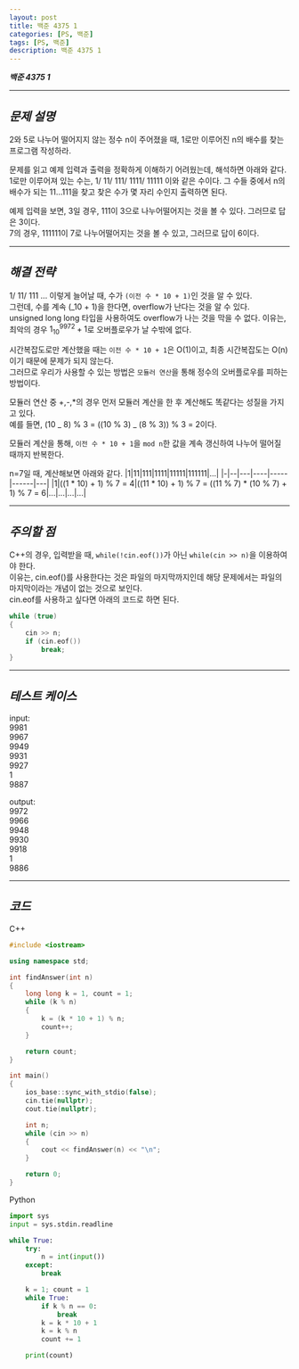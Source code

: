 ```yaml
---
layout: post
title: 백준 4375 1
categories: [PS, 백준]
tags: [PS, 백준]
description: 백준 4375 1
---
```


**_백준 4375 1_**

<hr>

## **_문제 설명_**

2와 5로 나누어 떨어지지 않는 정수 n이 주어졌을 때, 1로만 이루어진 n의 배수를 찾는 프로그램 작성하라.

문제를 읽고 예제 입력과 출력을 정확하게 이해하기 어려웠는데, 해석하면 아래와 같다.  
1로만 이루어져 있는 수는, 1/ 11/ 111/ 1111/ 11111 이와 같은 수이다.
그 수들 중에서 n의 배수가 되는 11...111을 찾고 찾은 수가 몇 자리 수인지 출력하면 된다.

예제 입력을 보면, 3일 경우, 111이 3으로 나누어떨어지는 것을 볼 수 있다. 그러므로 답은 3이다.  
7의 경우, 111111이 7로 나누어떨어지는 것을 볼 수 있고, 그러므로 답이 6이다.

<hr>

## **_해결 전략_**

1/ 11/ 111 ... 이렇게 늘어날 때, 수가 `(이전 수 * 10 + 1)`인 것을 알 수 있다.  
그런데, 수를 계속 (_10 + 1)을 한다면, overflow가 난다는 것을 알 수 있다.  
unsigned long long 타입을 사용하여도 overflow가 나는 것을 막을 수 없다.
이유는, 최악의 경우 $1 _ 10^{9972} + 1$로 오버플로우가 날 수밖에 없다.

시간복잡도로만 계산했을 때는 `이전 수 * 10 + 1`은 O(1)이고, 최종 시간복잡도는 O(n)이기 때문에 문제가 되지 않는다.  
그러므로 우리가 사용할 수 있는 방법은 `모듈러 연산`을 통해 정수의 오버플로우를 피하는 방법이다.

모듈러 연산 중 +,-,\*의 경우 먼저 모듈러 계산을 한 후 계산해도 똑같다는 성질을 가지고 있다.  
예를 들면, (10 _ 8) % 3 = ((10 % 3) _ (8 % 3)) % 3 = 2이다.

모듈러 계산을 통해, `이전 수 * 10 + 1`을 `mod n`한 값을 계속 갱신하여 나누어 떨어질 때까지 반복한다.

n=7일 때, 계산해보면 아래와 같다.
|1|11|111|1111|11111|111111|...|
|-|--|---|----|-----|------|---|
|1|((1 \* 10) + 1) % 7 = 4|((11 \* 10) + 1) % 7 = ((11 % 7) \* (10 % 7) + 1) % 7 = 6|...|...|...|...|

<hr>

## **_주의할 점_**

C++의 경우, 입력받을 때, `while(!cin.eof())`가 아닌 `while(cin >> n)`을 이용하여야 한다.  
이유는, cin.eof()를 사용한다는 것은 파일의 마지막까지인데 해당 문제에서는 파일의 마지막이라는 개념이 없는 것으로 보인다.  
cin.eof를 사용하고 싶다면 아래의 코드로 하면 된다.

```c++
while (true)
{
    cin >> n;
    if (cin.eof())
        break;
}
```

<hr>

## **_테스트 케이스_**

input:  
9981  
9967  
9949  
9931  
9927  
1  
9887

output:  
9972  
9966  
9948  
9930  
9918  
1  
9886

<hr>

## **_코드_**

C++

```c++
#include <iostream>

using namespace std;

int findAnswer(int n)
{
    long long k = 1, count = 1;
    while (k % n)
    {
        k = (k * 10 + 1) % n;
        count++;
    }

    return count;
}

int main()
{
    ios_base::sync_with_stdio(false);
    cin.tie(nullptr);
    cout.tie(nullptr);

    int n;
    while (cin >> n)
    {
        cout << findAnswer(n) << "\n";
    }

    return 0;
}
```

Python

```python
import sys
input = sys.stdin.readline

while True:
    try:
        n = int(input())
    except:
        break

    k = 1; count = 1
    while True:
        if k % n == 0:
            break
        k = k * 10 + 1
        k = k % n
        count += 1

    print(count)
```
